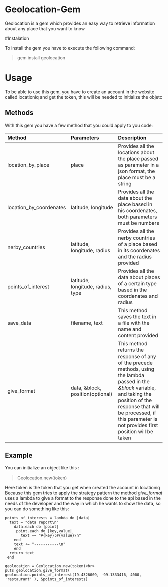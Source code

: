 # Geolocation-Gem

Geolocation is a gem which provides an easy way to retrieve information about any place that you want to
know

#Instalation

  To install the gem you have to execute the following command:
  > gem install geolocation

# Usage
To be able to use this gem, you have to create an account in the website called locationiq and get the token, this will be needed to initialize the objetc
## Methods

  With this gem you have a few method that you could apply to you code:
  
  | Method | Parameters | Description |
  | :---  | :---      | :---      |
  |location_by_place | place | Provides all the locations about the place passed as parameter in a json format, the place must be a string | 
  |location_by_coordenates   | latitude, longitude | Provides all the data about the place based in his coordenates, both parameters must be numbers |
  |nerby_countries           | latitude, longitude, radius | Provides all the nerby countries of a place based in its coordenates and the radius provided|
  |points_of_interest        | latitude, longitude, radius, type | Provides all the data about places of a certain type based in the coordenates and radius|
  |save_data                 | filename, text | This method saves the text in a file with the name and content provided |
  |give_format   | data, &block, position(optional) | This method returns the response of any of the precede methods, using the lambda passed in the *&block* variable, and taking the position of the response that will be processed, if this parameter is not provides first position will be taken|

## Example

  You can initialize an object like this :
  > Geolocation.new(token)<br>

 Here token is the token that you get when created the account in locationiq<br>
 Because this gem tries to apply the strategy pattern the method *give_format* uses a lambda to give a format to the response done to the api based in the needs of the developer and the way in which he wants to show the data, so you can do something like this:

    points_of_interests = lambda do |data|
      text = "data report\n"
        data.each do |point|
         point.each do |key,value|
       	   text += "#{key}:#{value}\n"
        end
        text += "-----------\n"
        end
      return text
     end

    geolocation = Geolocation.new(token)<br>
    puts geolocation.give_format( geolocation.points_of_interest(19.4326009, -99.1333416, 4000, 'restaurant' ), &points_of_interests)

